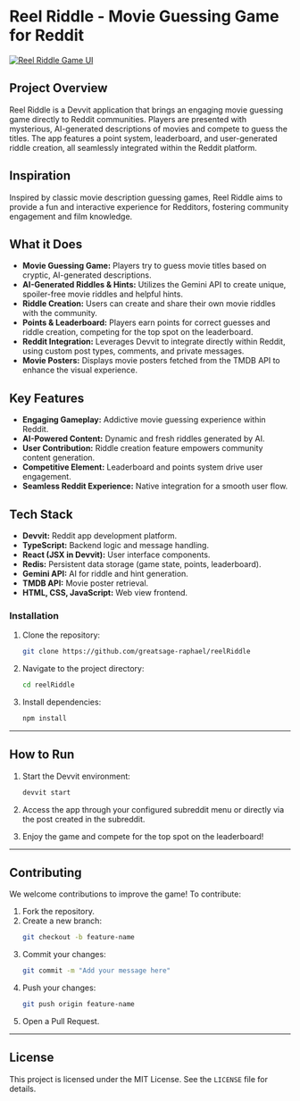 # Reel Riddle - Movie Guessing Game for Reddit

[![Reel Riddle Game UI](assets/screenshot.png)](assets/screenshot.png)

## Project Overview

Reel Riddle is a Devvit application that brings an engaging movie guessing game directly to Reddit communities.  Players are presented with mysterious, AI-generated descriptions of movies and compete to guess the titles.  The app features a point system, leaderboard, and user-generated riddle creation, all seamlessly integrated within the Reddit platform.

## Inspiration

Inspired by classic movie description guessing games, Reel Riddle aims to provide a fun and interactive experience for Redditors, fostering community engagement and film knowledge.

## What it Does

* **Movie Guessing Game:** Players try to guess movie titles based on cryptic, AI-generated descriptions.
* **AI-Generated Riddles & Hints:** Utilizes the Gemini API to create unique, spoiler-free movie riddles and helpful hints.
* **Riddle Creation:** Users can create and share their own movie riddles with the community.
* **Points & Leaderboard:**  Players earn points for correct guesses and riddle creation, competing for the top spot on the leaderboard.
* **Reddit Integration:**  Leverages Devvit to integrate directly within Reddit, using custom post types, comments, and private messages.
* **Movie Posters:**  Displays movie posters fetched from the TMDB API to enhance the visual experience.

## Key Features

* **Engaging Gameplay:**  Addictive movie guessing experience within Reddit.
* **AI-Powered Content:** Dynamic and fresh riddles generated by AI.
* **User Contribution:**  Riddle creation feature empowers community content generation.
* **Competitive Element:** Leaderboard and points system drive user engagement.
* **Seamless Reddit Experience:**  Native integration for a smooth user flow.

## Tech Stack

* **Devvit:**  Reddit app development platform.
* **TypeScript:** Backend logic and message handling.
* **React (JSX in Devvit):** User interface components.
* **Redis:** Persistent data storage (game state, points, leaderboard).
* **Gemini API:** AI for riddle and hint generation.
* **TMDB API:** Movie poster retrieval.
* **HTML, CSS, JavaScript:** Web view frontend.


### Installation
1. Clone the repository:
   ```bash
   git clone https://github.com/greatsage-raphael/reelRiddle
   ```
2. Navigate to the project directory:
   ```bash
   cd reelRiddle
   ```
3. Install dependencies:
   ```bash
   npm install
   ```

---

## How to Run

1. Start the Devvit environment:
   ```bash
   devvit start
   ```

2. Access the app through your configured subreddit menu or directly via the post created in the subreddit.

3. Enjoy the game and compete for the top spot on the leaderboard!

---

## Contributing
We welcome contributions to improve the game! To contribute:
1. Fork the repository.
2. Create a new branch:
   ```bash
   git checkout -b feature-name
   ```
3. Commit your changes:
   ```bash
   git commit -m "Add your message here"
   ```
4. Push your changes:
   ```bash
   git push origin feature-name
   ```
5. Open a Pull Request.

---

## License
This project is licensed under the MIT License. See the `LICENSE` file for details.

